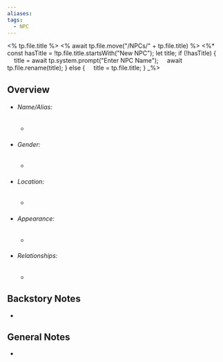 ```yaml
---
aliases:
tags:
  - NPC
---
```

<% tp.file.title %>
<% await tp.file.move("/NPCs/" + tp.file.title) %>
<%*
const hasTitle = !tp.file.title.startsWith("New NPC");
let title;
if (!hasTitle) {
    title = await tp.system.prompt("Enter NPC Name");
    await tp.file.rename(title);
} else {
    title = tp.file.title;
}
_%>

## Overview
- ###### Name/Alias:  
	- 
- ###### Gender: 
	- 
- ###### Location: 
	- 
- ###### Appearance:
	- 
- ###### Relationships: 
	- 



## Backstory Notes

- 




## General Notes

- 
